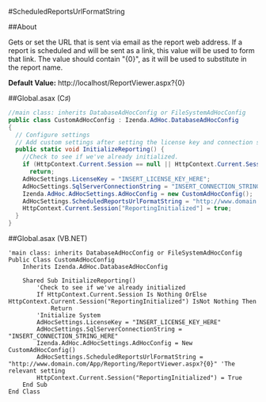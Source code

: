 #ScheduledReportsUrlFormatString

##About

Gets or set the URL that is sent via email as the report web address. 
If a report is scheduled and will be sent as a link, this value will be used to form that link.
The value should contain "{0}", as it will be used to substitute in the report name. 

**Default Value:** http://localhost/ReportViewer.aspx?{0}

##Global.asax (C♯)

```csharp
//main class: inherits DatabaseAdHocConfig or FileSystemAdHocConfig
public class CustomAdHocConfig : Izenda.AdHoc.DatabaseAdHocConfig
{
  // Configure settings
  // Add custom settings after setting the license key and connection string by overriding the ConfigureSettings() method
  public static void InitializeReporting() {
    //Check to see if we've already initialized.
    if (HttpContext.Current.Session == null || HttpContext.Current.Session["ReportingInitialized"] != null)
      return;
    AdHocSettings.LicenseKey = "INSERT_LICENSE_KEY_HERE";
    AdHocSettings.SqlServerConnectionString = "INSERT_CONNECTION_STRING_HERE";
    Izenda.AdHoc.AdHocSettings.AdHocConfig = new CustomAdHocConfig();
    AdHocSettings.ScheduledReportsUrlFormatString = "http://www.domain.com/App/Reporting/ReportViewer.aspx?{0}"; //The relevant setting
    HttpContext.Current.Session["ReportingInitialized"] = true;
  }
}
```

##Global.asax (VB.NET)

```visualbasic
'main class: inherits DatabaseAdHocConfig or FileSystemAdHocConfig
Public Class CustomAdHocConfig
    Inherits Izenda.AdHoc.DatabaseAdHocConfig

    Shared Sub InitializeReporting()
        'Check to see if we've already initialized
        If HttpContext.Current.Session Is Nothing OrElse HttpContext.Current.Session("ReportingInitialized") IsNot Nothing Then
            Return
        'Initialize System
        AdHocSettings.LicenseKey = "INSERT_LICENSE_KEY_HERE"
        AdHocSettings.SqlServerConnectionString = "INSERT_CONNECTION_STRING_HERE"
        Izenda.AdHoc.AdHocSettings.AdHocConfig = New CustomAdHocConfig()
        AdHocSettings.ScheduledReportsUrlFormatString = "http://www.domain.com/App/Reporting/ReportViewer.aspx?{0}" 'The relevant setting
        HttpContext.Current.Session("ReportingInitialized") = True
    End Sub
End Class
```